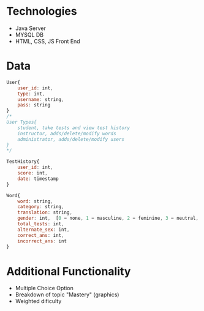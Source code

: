 # Technologies
 - Java Server
 - MYSQL DB
 - HTML, CSS, JS Front End

# Data
``` javascript
User{
	user_id: int,
	type: int,
	username: string,
	pass: string
}
/*
User Types{
	student, take tests and view test history
	instructor, adds/delete/modify words
	administrator, adds/delete/modify users
}
*/

TestHistory{
	user_id: int,
	score: int,
	date: timestamp
}

Word{
	word: string,
	category: string,
	translation: string,
	gender: int,  [0 = none, 1 = masculine, 2 = feminine, 3 = neutral, 4 = m/f, 5 = nuetral]
	total_tests: int,
	alternate_sex: int,
	correct_ans: int,
	incorrect_ans: int
}
```
# Additional Functionality
 - Multiple Choice Option
 - Breakdown of topic "Mastery" (graphics)
 - Weighted dificulty
